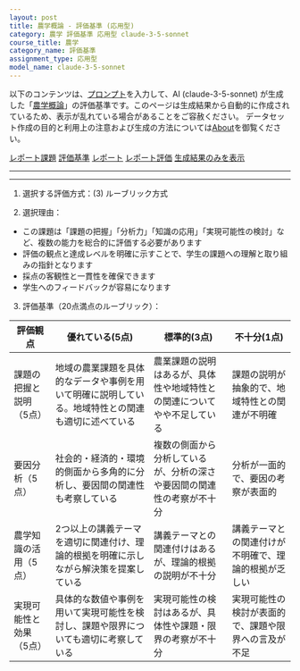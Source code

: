 ```yaml
---
layout: post
title: 農学概論 - 評価基準 (応用型)
category: 農学 評価基準 応用型 claude-3-5-sonnet
course_title: 農学
category_name: 評価基準
assignment_type: 応用型
model_name: claude-3-5-sonnet
---
```


以下のコンテンツは、[プロンプト](https://github.com/takedatoshiyuki/synthetic_assignments/tree/main/generated/農学/claude-3-5-sonnet/prompt_評価基準-応用型.md)を入力して、AI (claude-3-5-sonnet) が生成した「[農学概論](/contents/農学/)」の評価基準です。このページは生成結果から自動的に作成されているため、表示が乱れている場合があることをご容赦ください。
データセット作成の目的と利用上の注意および生成の方法については[About](/About)を御覧ください。

[レポート課題](../レポート課題-応用型)
[評価基準](../評価基準-応用型)
[レポート](../レポート-応用型)
[レポート評価](../レポート評価-応用型)
[生成結果のみを表示](https://github.com/takedatoshiyuki/synthetic_assignments/tree/main/generated/農学/claude-3-5-sonnet/評価基準-応用型.md)
  

***
***
  
1. 選択する評価方式：(3) ルーブリック方式

2. 選択理由：
- この課題は「課題の把握」「分析力」「知識の応用」「実現可能性の検討」など、複数の能力を総合的に評価する必要があります
- 評価の観点と達成レベルを明確に示すことで、学生の課題への理解と取り組みの指針となります
- 採点の客観性と一貫性を確保できます
- 学生へのフィードバックが容易になります

3. 評価基準（20点満点のルーブリック）：

| 評価観点 | 優れている(5点) | 標準的(3点) | 不十分(1点) |
|----------|----------------|-------------|------------|
| 課題の把握と説明（5点） | 地域の農業課題を具体的なデータや事例を用いて明確に説明している。地域特性との関連も適切に述べている | 農業課題の説明はあるが、具体性や地域特性との関連についてやや不足している | 課題の説明が抽象的で、地域特性との関連が不明確 |
| 要因分析（5点） | 社会的・経済的・環境的側面から多角的に分析し、要因間の関連性も考察している | 複数の側面から分析しているが、分析の深さや要因間の関連性の考察が不十分 | 分析が一面的で、要因の考察が表面的 |
| 農学知識の活用（5点） | 2つ以上の講義テーマを適切に関連付け、理論的根拠を明確に示しながら解決策を提案している | 講義テーマとの関連付けはあるが、理論的根拠の説明が不十分 | 講義テーマとの関連付けが不明確で、理論的根拠が乏しい |
| 実現可能性と効果（5点） | 具体的な数値や事例を用いて実現可能性を検討し、課題や限界についても適切に考察している | 実現可能性の検討はあるが、具体性や課題・限界の考察が不十分 | 実現可能性の検討が表面的で、課題や限界への言及が不足 |
